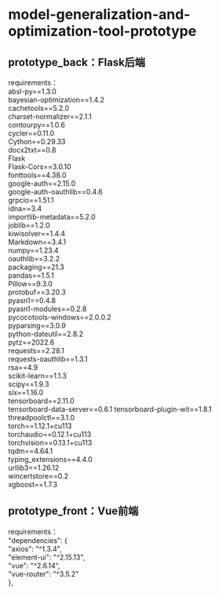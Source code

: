 # model-generalization-and-optimization-tool-prototype

## prototype_back：Flask后端
requirements：\
absl-py==1.3.0 \
bayesian-optimization==1.4.2\
cachetools==5.2.0\
charset-normalizer==2.1.1\
contourpy==1.0.6\
cycler==0.11.0\
Cython==0.29.33\
docx2txt==0.8\
Flask\
Flask-Cors==3.0.10\
fonttools==4.38.0\
google-auth==2.15.0\
google-auth-oauthlib==0.4.6\
grpcio==1.51.1\
idna==3.4\
importlib-metadata==5.2.0\
joblib==1.2.0\
kiwisolver==1.4.4\
Markdown==3.4.1\
numpy==1.23.4\
oauthlib==3.2.2\
packaging==21.3\
pandas==1.5.1\
Pillow==9.3.0\
protobuf==3.20.3\
pyasn1==0.4.8\
pyasn1-modules==0.2.8\
pycocotools-windows==2.0.0.2\
pyparsing==3.0.9\
python-dateutil==2.8.2\
pytz==2022.6\
requests==2.28.1\
requests-oauthlib==1.3.1\
rsa==4.9\
scikit-learn==1.1.3\
scipy==1.9.3\
six==1.16.0\
tensorboard==2.11.0\
tensorboard-data-server==0.6.1
tensorboard-plugin-wit==1.8.1\
threadpoolctl==3.1.0\
torch==1.12.1+cu113\
torchaudio==0.12.1+cu113\
torchvision==0.13.1+cu113\
tqdm==4.64.1\
typing_extensions==4.4.0\
urllib3==1.26.12\
wincertstore==0.2\
xgboost==1.7.3

## prototype_front：Vue前端
requirements：\
  "dependencies": {\
    "axios": "^1.3.4",\
    "element-ui": "^2.15.13",\
    "vue": "^2.6.14",\
    "vue-router": "^3.5.2"\
  },